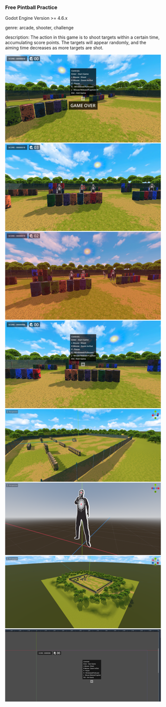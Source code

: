 <h3>Free Pintball Practice</h3>

Godot Engine Version >= 4.6.x


genre: arcade, shooter, challenge

description: The action in this game is to shoot targets within a certain time, accumulating score points. 
The targets will appear randomly, and the aiming time decreases as more targets are shot.

<img src="https://raw.githubusercontent.com/axenteflorin24/free_paintball_practice/refs/heads/main/screenshots/screenshot_1.png">

<img src="https://raw.githubusercontent.com/axenteflorin24/free_paintball_practice/refs/heads/main/screenshots/screenshot_2.png">

<img src="https://raw.githubusercontent.com/axenteflorin24/free_paintball_practice/refs/heads/main/screenshots/screenshot_3.png">

<img src="https://raw.githubusercontent.com/axenteflorin24/free_paintball_practice/refs/heads/main/screenshots/screenshot_4.png">

<img src="https://raw.githubusercontent.com/axenteflorin24/free_paintball_practice/refs/heads/main/screenshots/screenshot_5.png">

<img src="https://raw.githubusercontent.com/axenteflorin24/free_paintball_practice/refs/heads/main/screenshots/screenshot_6.png">

<img src="https://raw.githubusercontent.com/axenteflorin24/free_paintball_practice/refs/heads/main/screenshots/screenshot_7.png">

<img src="https://raw.githubusercontent.com/axenteflorin24/free_paintball_practice/refs/heads/main/screenshots/screenshot_8.png">
